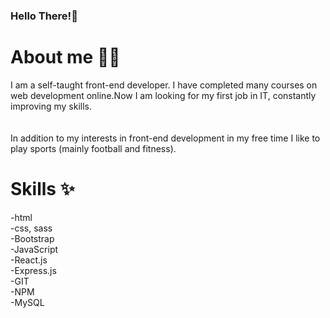 ### Hello There!👋

<!--
**Marni1/Marni1** is a ✨ _special_ ✨ repository because its `README.md` (this file) appears on your GitHub profile.

Here are some ideas to get you started:

- 🔭 I’m currently working on ...
- 🌱 I’m currently learning ...
- 👯 I’m looking to collaborate on ...
- 🤔 I’m looking for help with ...
- 💬 Ask me about ...
- 📫 How to reach me: ...
- 😄 Pronouns: ...
- ⚡ Fun fact: ...
-->
# About me 🏋️‍♂️
I am a self-taught front-end developer.  I have completed many courses on web development online.Now I am looking for my first job in IT, constantly improving my skills.<br><br><br>
In addition to my interests in front-end development in my free time I like to play sports (mainly football and fitness).

# Skills ✨ <br>
-html <br>
-css, sass<br>
-Bootstrap<br>
-JavaScript<br>
-React.js<br>
-Express.js<br>
-GIT<br>
-NPM<br>
-MySQL<br><br>






